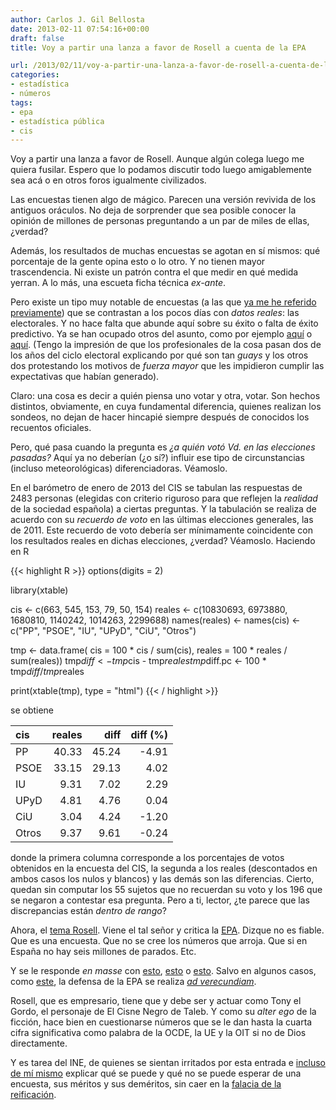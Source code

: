 ```yaml
---
author: Carlos J. Gil Bellosta
date: 2013-02-11 07:54:16+00:00
draft: false
title: Voy a partir una lanza a favor de Rosell a cuenta de la EPA

url: /2013/02/11/voy-a-partir-una-lanza-a-favor-de-rosell-a-cuenta-de-la-epa/
categories:
- estadística
- números
tags:
- epa
- estadística pública
- cis
---
```


Voy a partir una lanza a favor de Rosell. Aunque algún colega luego me quiera fusilar. Espero que lo podamos discutir todo luego amigablemente sea acá o en otros foros igualmente civilizados.

Las encuestas tienen algo de mágico. Parecen una versión revivida de los antiguos oráculos. No deja de sorprender que sea posible conocer la opinión de millones de personas preguntando a un par de miles de ellas, ¿verdad?

Además, los resultados de muchas encuestas se agotan en sí mismos: qué porcentaje de la gente opina esto o lo otro. Y no tienen mayor trascendencia. Ni existe un patrón contra el que medir en qué medida yerran. A lo más, una escueta ficha técnica _ex-ante_.

Pero existe un tipo muy notable de encuestas (a las que [ya me he referido previamente](http://www.datanalytics.com/2012/10/08/las-cosquillas-de-los-sondeos-electorales/)) que se contrastan a los pocos días con _datos reales_: las electorales. Y no hace falta que abunde aquí sobre su éxito o falta de éxito predictivo. Ya se han ocupado otros del asunto, como por ejemplo [aquí](http://www.lavanguardia.com/politica/elecciones-catalanas/20121128/54355898809/fallos-encuestas-elecciones-catalanas.html) o [aquí](http://www.eldiario.es/piedrasdepapel/encuestas-Cataluna_6_75652435.html). (Tengo la impresión de que los profesionales de la cosa pasan dos de los años del ciclo electoral explicando por qué son tan _guays_ y los otros dos protestando los motivos de _fuerza mayor_ que les impidieron cumplir las expectativas que habían generado).

Claro: una cosa es decir a quién piensa uno votar y otra, votar. Son hechos distintos, obviamente, en cuya fundamental diferencia, quienes realizan los sondeos, no dejan de hacer hincapié siempre después de conocidos los recuentos oficiales.

Pero, qué pasa cuando la pregunta es _¿a quién votó Vd. en las elecciones pasadas?_ Aquí ya no deberían (¿o sí?) influir ese tipo de circunstancias (incluso meteorológicas) diferenciadoras. Véamoslo.

En el barómetro de enero de 2013 del CIS se tabulan las respuestas de 2483 personas (elegidas con criterio riguroso para que reflejen la _realidad_ de la sociedad española) a ciertas preguntas. Y la tabulación se realiza de acuerdo con su _recuerdo de voto_ en las últimas elecciones generales, las de 2011. Este recuerdo de voto debería ser mínimamente coincidente con los resultados reales en dichas elecciones, ¿verdad? Véamoslo. Haciendo en R

{{< highlight R >}}
options(digits = 2)

library(xtable)

cis <- c(663, 545, 153, 79, 50, 154)
reales <- c(10830693, 6973880, 1680810, 1140242, 1014263, 2299688)
names(reales) <- names(cis) <- c("PP", "PSOE", "IU",  "UPyD", "CiU", "Otros")

tmp <- data.frame( cis = 100 * cis / sum(cis), reales = 100 * reales / sum(reales))
tmp$diff <- tmp$cis - tmp$reales
tmp$diff.pc <- 100 * tmp$diff / tmp$reales

print(xtable(tmp), type = "html")
{{< / highlight >}}


se obtiene

|  cis  | reales | diff | diff (%) |
|:------------| -------: | ---------:| ---------:|
PP| 40.33| 45.24| -4.91| -10.86|
PSOE| 33.15| 29.13| 4.02| 13.80|
IU| 9.31| 7.02| 2.29| 32.55|
UPyD| 4.81| 4.76| 0.04| 0.89|
CiU| 3.04| 4.24| -1.20| -28.21|
Otros| 9.37| 9.61| -0.24| -2.49|

donde la primera columna corresponde a los porcentajes de votos obtenidos en la encuesta del CIS, la segunda a los reales (descontados en ambos casos los nulos y blancos) y las demás son las diferencias. Cierto, quedan sin computar los 55 sujetos que no recuerdan su voto y los 196 que se negaron a contestar esa pregunta. Pero a ti, lector, ¿te parece que las discrepancias están _dentro de rango_?

Ahora, el [tema Rosell](http://economia.elpais.com/economia/2013/02/07/actualidad/1360270022_879827.html). Viene el tal señor y critica la [EPA](http://www.datanalytics.com/tag/epa/). Dizque no es fiable. Que es una encuesta. Que no se cree los números que arroja. Que si en España no hay seis millones de parados. Etc.

Y se le responde _en masse_ con [esto](http://www.europapress.es/economia/laboral-00346/noticia-economia-ine-responde-rosell-epa-basa-metodologia-comun-ue-refrendada-propia-ceoe-20130208200315.html), [esto](http://www.eldiario.es/economia/INE-Rosell-EPA-UE-CEOE_0_99040709.html) o [esto](http://economia.elpais.com/economia/2013/02/08/actualidad/1360349971_964973.html). Salvo en algunos casos, como [este](http://www.eldiario.es/zonacritica/datos-EPA-fiables_6_99100105.html), la defensa de la EPA se realiza [_ad verecundiam_](http://es.wikipedia.org/wiki/Argumento_ad_verecundiam).

Rosell, que es empresario, tiene que y debe ser y actuar como Tony el Gordo, el personaje de El Cisne Negro de Taleb. Y como su _alter ego_ de la ficción, hace bien en cuestionarse números que se le dan hasta la cuarta cifra significativa como palabra de la OCDE, la UE y la OIT si no de Dios directamente.

Y es tarea del INE, de quienes se sientan irritados por esta entrada e [incluso de mí mismo](http://www.datanalytics.com/2012/11/28/coma-cero-dos-por-ciento-anda-ya/) explicar qué se puede y qué no se puede esperar de una encuesta, sus méritos y sus deméritos, sin caer en la [falacia de la reificación](http://es.wikipedia.org/wiki/Falacia_de_reificaci%C3%B3n).
